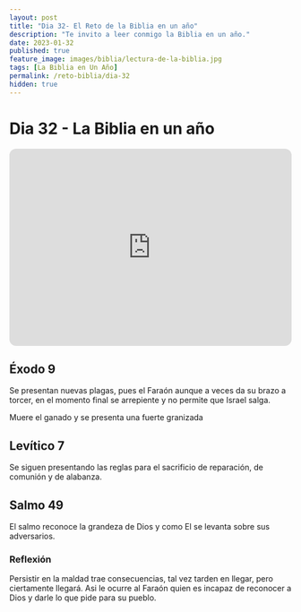 ```yaml
---
layout: post
title: "Dia 32- El Reto de la Biblia en un año"
description: "Te invito a leer conmigo la Biblia en un año."
date: 2023-01-32
published: true
feature_image: images/biblia/lectura-de-la-biblia.jpg
tags: [La Biblia en Un Año]
permalink: /reto-biblia/dia-32
hidden: true
---
```


# Dia 32 - La Biblia en un año 
<iframe style="border-radius:12px" src="https://open.spotify.com/embed/episode/75WWSuIJvYNxpg6X4X9qf6?utm_source=generator" width="100%" height="352" frameBorder="0" allowfullscreen="" allow="autoplay; clipboard-write; encrypted-media; fullscreen; picture-in-picture" loading="lazy"></iframe>

## Éxodo 9
Se presentan nuevas plagas, pues el Faraón aunque a veces da su brazo a torcer, en el momento final se arrepiente y no permite que Israel salga.

Muere el ganado y se presenta una fuerte granizada

## Levítico 7
Se siguen presentando las reglas para el sacrificio de reparación, de comunión y de alabanza.

## Salmo 49
El salmo reconoce la grandeza de Dios y como El se levanta sobre sus adversarios.

### Reflexión
Persistir en la maldad trae consecuencias, tal vez tarden en llegar, pero ciertamente llegará. Asi le ocurre al Faraón quien es incapaz de reconocer a Dios y darle lo que pide para su pueblo.





